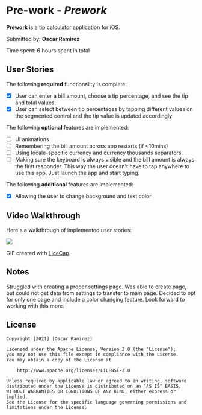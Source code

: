 # Pre-work - *Prework*

**Prework** is a tip calculator application for iOS.

Submitted by: **Oscar Ramirez**

Time spent: **6** hours spent in total

## User Stories

The following **required** functionality is complete:

* [x] User can enter a bill amount, choose a tip percentage, and see the tip and total values.
* [x] User can select between tip percentages by tapping different values on the segmented control and the tip value is updated accordingly

The following **optional** features are implemented:

* [ ] UI animations
* [ ] Remembering the bill amount across app restarts (if <10mins)
* [ ] Using locale-specific currency and currency thousands separators.
* [ ] Making sure the keyboard is always visible and the bill amount is always the first responder. This way the user doesn't have to tap anywhere to use this app. Just launch the app and start typing.

The following **additional** features are implemented:

- [x] Allowing the user to change background and text color 

## Video Walkthrough

Here's a walkthrough of implemented user stories:

![](https://i.imgur.com/OnUwkLf.gif)


GIF created with [LiceCap](http://www.cockos.com/licecap/).

## Notes

Struggled with creating a proper settings page. Was able to create page, but could not get data from settings to transfer to main page. Decided to opt for only one page and include a color changing feature. Look forward to working with this more.

## License

    Copyright [2021] [Oscar Ramirez]

    Licensed under the Apache License, Version 2.0 (the "License");
    you may not use this file except in compliance with the License.
    You may obtain a copy of the License at

        http://www.apache.org/licenses/LICENSE-2.0

    Unless required by applicable law or agreed to in writing, software
    distributed under the License is distributed on an "AS IS" BASIS,
    WITHOUT WARRANTIES OR CONDITIONS OF ANY KIND, either express or implied.
    See the License for the specific language governing permissions and
    limitations under the License.
